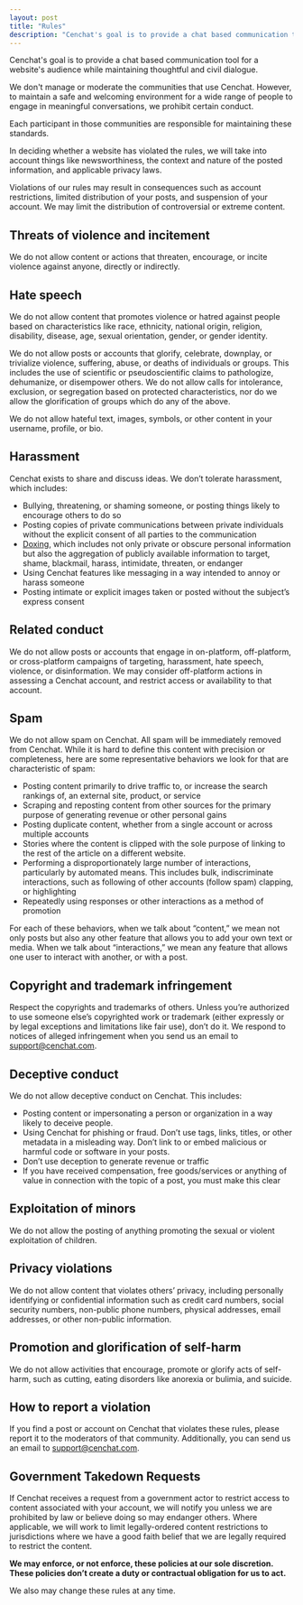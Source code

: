 ```yaml
---
layout: post
title: "Rules"
description: "Cenchat's goal is to provide a chat based communication tool for a website's audience while maintaining thoughtful and civil dialogue."
---
```


Cenchat's goal is to provide a chat based communication tool for a website's audience while maintaining thoughtful and civil dialogue.

We don't manage or moderate the communities that use Cenchat. However, to maintain a safe and welcoming environment for a wide range of people to engage in meaningful conversations, we prohibit certain conduct.

Each participant in those communities are responsible for maintaining these standards.

In deciding whether a website has violated the rules, we will take into account things like newsworthiness, the context and nature of the posted information, and applicable privacy laws.

Violations of our rules may result in consequences such as account restrictions, limited distribution of your posts, and suspension of your account. We may limit the distribution of controversial or extreme content.

## Threats of violence and incitement

We do not allow content or actions that threaten, encourage, or incite violence against anyone, directly or indirectly.

## Hate speech

We do not allow content that promotes violence or hatred against people based on characteristics like race, ethnicity, national origin, religion, disability, disease, age, sexual orientation, gender, or gender identity.

We do not allow posts or accounts that glorify, celebrate, downplay, or trivialize violence, suffering, abuse, or deaths of individuals or groups. This includes the use of scientific or pseudoscientific claims to pathologize, dehumanize, or disempower others. We do not allow calls for intolerance, exclusion, or segregation based on protected characteristics, nor do we allow the glorification of groups which do any of the above.

We do not allow hateful text, images, symbols, or other content in your username, profile, or bio.

## Harassment

Cenchat exists to share and discuss ideas. We don’t tolerate harassment, which includes:

- Bullying, threatening, or shaming someone, or posting things likely to encourage others to do so
- Posting copies of private communications between private individuals without the explicit consent of all parties to the communication
- [Doxing](https://en.wikipedia.org/wiki/Doxing), which includes not only private or obscure personal information but also the aggregation of publicly available information to target, shame, blackmail, harass, intimidate, threaten, or endanger
- Using Cenchat features like messaging in a way intended to annoy or harass someone
- Posting intimate or explicit images taken or posted without the subject’s express consent

## Related conduct

We do not allow posts or accounts that engage in on-platform, off-platform, or cross-platform campaigns of targeting, harassment, hate speech, violence, or disinformation. We may consider off-platform actions in assessing a Cenchat account, and restrict access or availability to that account.

## Spam

We do not allow spam on Cenchat. All spam will be immediately removed from Cenchat. While it is hard to define this content with precision or completeness, here are some representative behaviors we look for that are characteristic of spam:

- Posting content primarily to drive traffic to, or increase the search rankings of, an external site, product, or service
- Scraping and reposting content from other sources for the primary purpose of generating revenue or other personal gains
- Posting duplicate content, whether from a single account or across multiple accounts
- Stories where the content is clipped with the sole purpose of linking to the rest of the article on a different website.
- Performing a disproportionately large number of interactions, particularly by automated means. This includes bulk, indiscriminate interactions, such as following of other accounts (follow spam)  clapping, or highlighting
- Repeatedly using responses or other interactions as a method of promotion

For each of these behaviors, when we talk about “content,” we mean not only posts but also any other feature that allows you to add your own text or media. When we talk about “interactions,” we mean any feature that allows one user to interact with another, or with a post.

## Copyright and trademark infringement

Respect the copyrights and trademarks of others. Unless you’re authorized to use someone else’s copyrighted work or trademark (either expressly or by legal exceptions and limitations like fair use), don’t do it. We respond to notices of alleged infringement when you send us an email to [support@cenchat.com](mailto:support@cenchat.com).

## Deceptive conduct

We do not allow deceptive conduct on Cenchat. This includes:

- Posting content or impersonating a person or organization in a way likely to deceive people.
- Using Cenchat for phishing or fraud. Don’t use tags, links, titles, or other metadata in a misleading way. Don’t link to or embed malicious or harmful code or software in your posts.
- Don’t use deception to generate revenue or traffic
- If you have received compensation, free goods/services or anything of value in connection with the topic of a post, you must make this clear

## Exploitation of minors

We do not allow the posting of anything promoting the sexual or violent exploitation of children.

## Privacy violations

We do not allow content that violates others’ privacy, including personally identifying or confidential information such as credit card numbers, social security numbers, non-public phone numbers, physical addresses, email addresses, or other non-public information.

## Promotion and glorification of self-harm

We do not allow activities that encourage, promote or glorify acts of self-harm, such as cutting, eating disorders like anorexia or bulimia, and suicide.

## How to report a violation

If you find a post or account on Cenchat that violates these rules, please report it to the moderators of that community. Additionally, you can send us an email to [support@cenchat.com](mailto:support@cenchat.com).

## Government Takedown Requests

If Cenchat receives a request from a government actor to restrict access to content associated with your account, we will notify you unless we are prohibited by law or believe doing so may endanger others. Where applicable, we will work to limit legally-ordered content restrictions to jurisdictions where we have a good faith belief that we are legally required to restrict the content.

**We may enforce, or not enforce, these policies at our sole discretion. These policies don’t create a duty or contractual obligation for us to act.**

We also may change these rules at any time.

